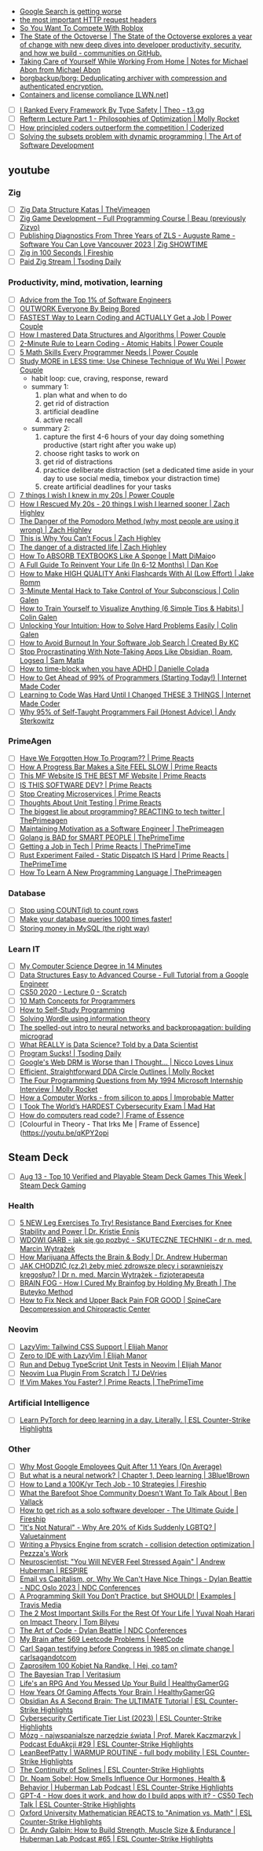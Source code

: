 - [Google Search is getting worse](https://www.fastcompany.com/90673924/its-not-just-you-google-search-really-is-getting-worse)
- [the most important HTTP request headers](https://wizardzines.com/comics/request-headers/)
- [So You Want To Compete With Roblox](https://www.fortressofdoors.com/so-you-want-to-compete-with-roblox/)
- [The State of the Octoverse | The State of the Octoverse explores a year of change with new deep dives into developer productivity, security, and how we build - communities on GitHub.](https://octoverse.github.com/)
- [Taking Care of Yourself While Working From Home | Notes for Michael Abon from Michael Abon](https://blog.michaelabon.ca/2020/03/10/working-from-home.html)
- [borgbackup/borg: Deduplicating archiver with compression and authenticated encryption.](https://github.com/borgbackup/borg/)
- [Containers and license compliance \[LWN.net\]](https://lwn.net/Articles/752982/)
- [ ] [I Ranked Every Framework By Type Safety | Theo - t3․gg](https://youtu.be/zADNdGVIPBY)
- [ ] [Refterm Lecture Part 1 - Philosophies of Optimization | Molly Rocket](https://youtu.be/pgoetgxecw8)
- [ ] [How principled coders outperform the competition | Coderized](https://youtu.be/q1qKv5TBaOA)
- [ ] [Solving the subsets problem with dynamic programming | The Art of Software Development](https://youtu.be/Kbsjju9PUuw)

## youtube

### Zig

- [ ] [Zig Data Structure Katas | TheVimeagen](https://youtu.be/xIPrwrBAU2c)
- [ ] [Zig Game Development – Full Programming Course | Beau (previously Zizyo)](https://youtu.be/2co5DgL_-3s)
- [ ] [Publishing Diagnostics From Three Years of ZLS - Auguste Rame - Software You Can Love Vancouver 2023 | Zig SHOWTIME](https://youtu.be/npb1rAYHpw8)
- [ ] [Zig in 100 Seconds | Fireship](https://youtu.be/kxT8-C1vmd4)
- [ ] [Paid Zig Stream | Tsoding Daily](https://youtu.be/eIX9zER9vjY)

### Productivity, mind, motivation, learning

- [ ] [Advice from the Top 1% of Software Engineers](https://www.youtube.com/watch?v=ydYBRLoBUpY)
- [ ] [OUTWORK Everyone By Being Bored](https://www.youtube.com/watch?v=1iNyqomXQt8&t=85s)
- [ ] [FASTEST Way to Learn Coding and ACTUALLY Get a Job | Power Couple](https://www.youtube.com/watch?v=79pKwdiqcwI)
- [ ] [How I mastered Data Structures and Algorithms | Power Couple](https://www.youtube.com/watch?v=s2mYsPWzLjg)
- [ ] [2-Minute Rule to Learn Coding - Atomic Habits | Power Couple](https://www.youtube.com/watch?v=25RdTDN2Trg)
- [ ] [5 Math Skills Every Programmer Needs | Power Couple](https://www.youtube.com/watch?v=iF0I2SPk5JU)
- [ ] [Study MORE in LESS time: Use Chinese Technique of Wu Wei | Power Couple](https://www.youtube.com/watch?v=NoVPA6Q3DnI)
  - habit loop: cue, craving, response, reward
  - summary 1:
    1. plan what and when to do
    2. get rid of distraction
    3. artificial deadline
    4. active recall
  - summary 2:
    1. capture the first 4-6 hours of your day doing something productive (start right after you wake up)
    2. choose right tasks to work on
    3. get rid of distractions
    4. practice deliberate distraction (set a dedicated time aside in your day to use social media, timebox your distraction time)
    5. create artificial deadlines for your tasks
- [ ] [7 things I wish I knew in my 20s | Power Couple](https://www.youtube.com/watch?v=TCVe_d2v5Lw)
- [ ] [How I Rescued My 20s - 20 things I wish I learned sooner | Zach Highley](https://www.youtube.com/watch?v=kuEN1KbjjTE)
- [ ] [The Danger of the Pomodoro Method (why most people are using it wrong) | Zach Highley](https://www.youtube.com/watch?v=5WRO79zuJ4U)
- [ ] [This is Why You Can’t Focus | Zach Highley](https://www.youtube.com/watch?v=RWQESB-yJUg)
- [ ] [The danger of a distracted life | Zach Highley](https://youtu.be/QnbmNqX7OC4)
- [ ] [How To ABSORB TEXTBOOKS Like A Sponge | Matt DiMaio](https://youtu.be/nqYmmZKY4sA)o
- [ ] [A Full Guide To Reinvent Your Life (In 6-12 Months) | Dan Koe](https://youtu.be/EdrNo3w_EWc)
- [ ] [How to Make HIGH QUALITY Anki Flashcards With AI (Low Effort) | Jake Romm ](https://youtu.be/5vh_bWsztPc)
- [ ] [3-Minute Mental Hack to Take Control of Your Subconscious | Colin Galen](https://youtu.be/zHECSAdJjTQ)
- [ ] [How to Train Yourself to Visualize Anything (6 Simple Tips & Habits) | Colin Galen](https://youtu.be/p4xFVJTyJZg)
- [ ] [Unlocking Your Intuition: How to Solve Hard Problems Easily | Colin Galen](https://youtu.be/1f6N2UrCK6o)
- [ ] [How to Avoid Burnout In Your Software Job Search | Created By KC](https://youtu.be/oWa1kG80NCI)
- [ ] [Stop Procrastinating With Note-Taking Apps Like Obsidian, Roam, Logseq | Sam Matla](https://youtu.be/baKCC2uTbRc)
- [ ] [How to time-block when you have ADHD | Danielle Colada](https://youtu.be/8G4Q5dw3aQo)
- [ ] [How to Get Ahead of 99% of Programmers (Starting Today!) | Internet Made Coder](https://youtu.be/epfz1O7aID0)
- [ ] [Learning to Code Was Hard Until I Changed THESE 3 THINGS | Internet Made Coder](https://youtu.be/UxRopkDEnww)
- [ ] [Why 95% of Self-Taught Programmers Fail (Honest Advice) | Andy Sterkowitz](https://youtu.be/ueXjGMrmn8k)

### PrimeAgen

- [ ] [Have We Forgotten How To Program?? | Prime Reacts](https://www.youtube.com/watch?v=NmHUjxKpD90)
- [ ] [How A Progress Bar Makes a Site FEEL SLOW | Prime Reacts](https://www.youtube.com/watch?v=l5XFWTA5E5k)
- [ ] [This MF Website IS THE BEST MF Website | Prime Reacts](https://www.youtube.com/watch?v=PsEt2mXGbxM)
- [ ] [IS THIS SOFTWARE DEV? | Prime Reacts](https://www.youtube.com/watch?v=hbSgaUbKAeE)
- [ ] [Stop Creating Microservices | Prime Reacts](https://www.youtube.com/watch?v=ivjPzOoPZsM)
- [ ] [Thoughts About Unit Testing | Prime Reacts](https://www.youtube.com/watch?v=KzV0mTqBcZA)
- [ ] [The biggest lie about programming? REACTING to tech twitter | ThePrimeagen](https://youtu.be/Nusg5dUjR0A)
- [ ] [Maintaining Motivation as a Software Engineer | ThePrimeagen](https://youtu.be/fBayRA8o3yQ)
- [ ] [Golang is BAD for SMART PEOPLE | ThePrimeTime](https://youtu.be/rWJ1tPCnVJI)
- [ ] [Getting a Job in Tech | Prime Reacts | ThePrimeTime](https://youtu.be/MZRs6w-Qy2U)
- [ ] [Rust Experiment Failed - Static Dispatch IS Hard | Prime Reacts | ThePrimeTime](https://youtu.be/mgkFA-ia8fY)
- [ ] [How To Learn A New Programming Language | ThePrimeagen](https://youtu.be/E8cM12jRH7k)

### Database

- [ ] [Stop using COUNT(id) to count rows](https://www.youtube.com/watch?v=H6juZ8c_Nu8)
- [ ] [Make your database queries 1000 times faster!](https://www.youtube.com/watch?v=sJVzvBLDqqw)
- [ ] [Storing money in MySQL (the right way)](https://www.youtube.com/watch?v=fhwEFZ34c7g)

### Learn IT

- [ ] [My Computer Science Degree in 14 Minutes](https://www.youtube.com/watch?v=LvDlwmNo-hw)
- [ ] [Data Structures Easy to Advanced Course - Full Tutorial from a Google Engineer](https://www.youtube.com/watch?v=RBSGKlAvoiM&list=PLWKjhJtqVAbn5emQ3RRG8gEBqkhf_5vxD)
- [ ] [CS50 2020 - Lecture 0 - Scratch](https://www.youtube.com/watch?v=YoXxevp1WRQ&list=PLhQjrBD2T382_R182iC2gNZI9HzWFMC_8)
- [ ] [10 Math Concepts for Programmers](https://www.youtube.com/watch?v=bOCHTHkBoAs)
- [ ] [How to Self-Study Programming](https://www.youtube.com/watch?v=YpdEJgC4PGo)
- [ ] [Solving Wordle using information theory](https://www.youtube.com/watch?v=v68zYyaEmEA)
- [ ] [The spelled-out intro to neural networks and backpropagation: building micrograd](https://www.youtube.com/watch?v=VMj-3S1tku0&list=PLAqhIrjkxbuWI23v9cThsA9GvCAUhRvKZ)
- [ ] [What REALLY is Data Science? Told by a Data Scientist](https://www.youtube.com/watch?v=xC-c7E5PK0Y)
- [ ] [Program Sucks! | Tsoding Daily](https://www.youtube.com/watch?v=ivLIov6ta-8)
- [ ] [Google's Web DRM is Worse than I Thought... | Nicco Loves Linux](https://youtu.be/NLaePqv5Sec)
- [ ] [Efficient, Straightforward DDA Circle Outlines | Molly Rocket](https://youtu.be/2KlWkKCu3Rc)
- [ ] [The Four Programming Questions from My 1994 Microsoft Internship Interview | Molly Rocket](https://youtu.be/DS7ygFv84yk)
- [ ] [How a Computer Works - from silicon to apps | Improbable Matter](https://youtu.be/5f3NJnvnk7k)
- [ ] [I Took The World’s HARDEST Cybersecurity Exam | Mad Hat](https://youtu.be/9BZaim2uQn0)
- [ ] [How do computers read code? | Frame of Essence](https://youtu.be/QXjU9qTsYCc)
- [ ] [Colourful in Theory - That Irks Me | Frame of Essence](https://youtu.be/qKPY2opi

## Steam Deck

- [ ] [Aug 13 - Top 10 Verified and Playable Steam Deck Games This Week | Steam Deck Gaming](https://youtu.be/7qkTUcC9K_8)

### Health

- [ ] [5 NEW Leg Exercises To Try! Resistance Band Exercises for Knee Stability and Power | Dr. Kristie Ennis](https://youtu.be/qHRbanTAY3U)
- [ ] [WDOWI GARB - jak się go pozbyć - SKUTECZNE TECHNIKI - dr n. med. Marcin Wytrążek](https://www.youtube.com/watch?v=D8X1-E6PxjA&t=96s)
- [ ] [How Marijuana Affects the Brain & Body | Dr. Andrew Huberman](https://www.youtube.com/watch?v=UCbqfBAhmPY)
- [ ] [JAK CHODZIĆ (cz.2) żeby mieć zdrowsze plecy i sprawniejszy kręgosłup? | Dr n. med. Marcin Wytrążek - fizjoterapeuta](https://youtu.be/7vas5kOJR2I)
- [ ] [BRAIN FOG - How I Cured My Brainfog by Holding My Breath | The Buteyko Method](https://youtu.be/wjZL0llp5Ac)
- [ ] [How to Fix Neck and Upper Back Pain FOR GOOD | SpineCare Decompression and Chiropractic Center](https://youtu.be/-Ffd9KqjNyk)

### Neovim

- [ ] [LazyVim: Tailwind CSS Support | Elijah Manor](https://youtu.be/_NiWhZeR-MY)
- [ ] [Zero to IDE with LazyVim | Elijah Manor](https://youtu.be/N93cTbtLCIM)
- [ ] [Run and Debug TypeScript Unit Tests in Neovim | Elijah Manor](https://youtu.be/7Nt8n3rjfDY)
- [ ] [Neovim Lua Plugin From Scratch | TJ DeVries](https://youtu.be/n4Lp4cV8YR0)
- [ ] [If Vim Makes You Faster? | Prime Reacts | ThePrimeTime](https://youtu.be/nhe-4_dFjLM)

### Artificial Intelligence

- [ ] [Learn PyTorch for deep learning in a day. Literally. | ESL Counter-Strike Highlights](https://youtu.be/Z_ikDlimN6A)

### Other

- [ ] [Why Most Google Employees Quit After 1.1 Years (On Average)](https://www.youtube.com/watch?v=IZCfP13twxk)
- [ ] [But what is a neural network? | Chapter 1, Deep learning | 3Blue1Brown](https://youtu.be/aircAruvnKk)
- [ ] [How to Land a 100K/yr Tech Job - 10 Strategies | Fireship](https://youtu.be/Xg9ihH15Uto)
- [ ] [What the Barefoot Shoe Community Doesn’t Want To Talk About | Ben Vallack](https://youtu.be/6hHifp9kpW4)
- [ ] [How to get rich as a solo software developer - The Ultimate Guide | Fireship](https://youtu.be/A4_TFHzqAAg)
- [ ] ["It's Not Natural" - Why Are 20% of Kids Suddenly LGBTQ? | Valuetainment](https://youtu.be/v3z4-lFckZ8)
- [ ] [Writing a Physics Engine from scratch - collision detection optimization | Pezzza's Work](https://youtu.be/9IULfQH7E90)
- [ ] [Neuroscientist: "You Will NEVER Feel Stressed Again" | Andrew Huberman | RESPIRE](https://youtu.be/u0OBgihk2f8)
- [ ] [Email vs Capitalism, or, Why We Can't Have Nice Things - Dylan Beattie - NDC Oslo 2023 | NDC Conferences](https://youtu.be/mrGfahzt-4Q)
- [ ] [A Programming Skill You Don’t Practice, but SHOULD! | Examples | Travis Media](https://youtu.be/fFKizS5oxrw)
- [ ] [The 2 Most Important Skills For the Rest Of Your Life | Yuval Noah Harari on Impact Theory | Tom Bilyeu](https://youtu.be/x6tMLAjPVyo)
- [ ] [The Art of Code - Dylan Beattie | NDC Conferences](https://youtu.be/6avJHaC3C2U)
- [ ] [My Brain after 569 Leetcode Problems | NeetCode](https://youtu.be/8wysIxzqgPI)
- [ ] [Carl Sagan testifying before Congress in 1985 on climate change | carlsagandotcom](https://youtu.be/Wp-WiNXH6hI)
- [ ] [Zaprosiłem 100 Kobiet Na Randkę. | Hej, co tam?](https://youtu.be/wMT2q5efHvo)
- [ ] [The Bayesian Trap | Veritasium](https://youtu.be/R13BD8qKeTg)
- [ ] [Life's an RPG And You Messed Up Your Build | HealthyGamerGG](https://youtu.be/JgkYRyqloVA)
- [ ] [How Years Of Gaming Affects Your Brain | HealthyGamerGG](https://youtu.be/xaICKlp9kQc)
- [ ] [Obsidian As A Second Brain: The ULTIMATE Tutorial | ESL Counter-Strike Highlights](https://youtu.be/WqKluXIra70)
- [ ] [Cybersecurity Certificate Tier List (2023) | ESL Counter-Strike Highlights](https://youtu.be/YeWYlp9JP6g)
- [ ] [Mózg - najwspanialsze narzędzie świata | Prof. Marek Kaczmarzyk | Podcast EduAkcji #29 | ESL Counter-Strike Highlights](https://youtu.be/VpQu59XwRnQ)
- [ ] [LeanBeefPatty | WARMUP ROUTINE - full body mobility | ESL Counter-Strike Highlights](https://youtu.be/SotLyRb8XjE)
- [ ] [The Continuity of Splines | ESL Counter-Strike Highlights](https://youtu.be/jvPPXbo87ds)
- [ ] [Dr. Noam Sobel: How Smells Influence Our Hormones, Health & Behavior | Huberman Lab Podcast | ESL Counter-Strike Highlights](https://youtu.be/cS7cNaBrkxo)
- [ ] [GPT-4 - How does it work, and how do I build apps with it? - CS50 Tech Talk | ESL Counter-Strike Highlights](https://youtu.be/vw-KWfKwvTQ)
- [ ] [Oxford University Mathematician REACTS to "Animation vs. Math" | ESL Counter-Strike Highlights](https://youtu.be/2VQDqzT4SOM)
- [ ] [Dr. Andy Galpin: How to Build Strength, Muscle Size & Endurance | Huberman Lab Podcast #65 | ESL Counter-Strike Highlights](https://youtu.be/IAnhFUUCq6c)

